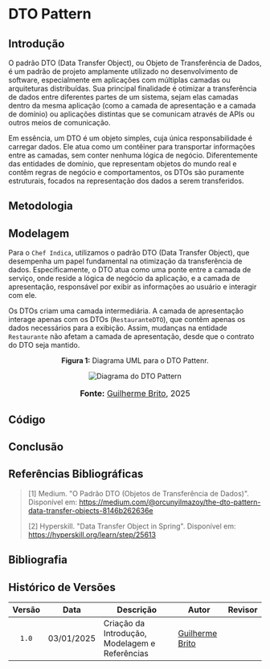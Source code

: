 # DTO Pattern

## Introdução
O padrão DTO (Data Transfer Object), ou Objeto de Transferência de Dados, é um padrão de projeto amplamente utilizado no desenvolvimento de software, especialmente em aplicações com múltiplas camadas ou arquiteturas distribuídas. Sua principal finalidade é otimizar a transferência de dados entre diferentes partes de um sistema, sejam elas camadas dentro da mesma aplicação (como a camada de apresentação e a camada de domínio) ou aplicações distintas que se comunicam através de APIs ou outros meios de comunicação.

Em essência, um DTO é um objeto simples, cuja única responsabilidade é carregar dados. Ele atua como um contêiner para transportar informações entre as camadas, sem conter nenhuma lógica de negócio. Diferentemente das entidades de domínio, que representam objetos do mundo real e contêm regras de negócio e comportamentos, os DTOs são puramente estruturais, focados na representação dos dados a serem transferidos.


## Metodologia

## Modelagem
Para o `Chef Indica`, utilizamos o padrão DTO (Data Transfer Object), que desempenha um papel fundamental na otimização da transferência de dados. Especificamente, o DTO atua como uma ponte entre a camada de serviço, onde reside a lógica de negócio da aplicação, e a camada de apresentação, responsável por exibir as informações ao usuário e interagir com ele.

Os DTOs criam uma camada intermediária. A camada de apresentação interage apenas com os DTOs (`RestauranteDTO`), que contêm apenas os dados necessários para a exibição. Assim, mudanças na entidade `Restaurante` não afetam a camada de apresentação, desde que o contrato do DTO seja mantido.

<center>
<p style="text-align: center"><b>Figura 1:</b> Diagrama UML para o DTO Pattenr.</p>
<div align="center">
  <img src="https://raw.githubusercontent.com/UnBArqDsw2024-2/2024.2_G10_Recomendacao_Entrega_03/refs/heads/main/docs/imagens/docs/imagens/dto-pattern.jpeg" alt="Diagrama do DTO Pattern" >
</div>
<font size="3"><p style="text-align: center"><b>Fonte:</b> <a href="https://github.com/GuilhermeB12">Guilherme Brito</a>, 2025</p></font>
</center>


## Código

## Conclusão

## Referências Bibliográficas

> [1] Medium. "O Padrão DTO (Objetos de Transferência de Dados)". Disponível em: https://medium.com/@orcunyilmazoy/the-dto-pattern-data-transfer-objects-8146b262636e
>
> [2] Hyperskill. "Data Transfer Object in Spring". Disponível em: https://hyperskill.org/learn/step/25613
>

## Bibliografia

## Histórico de Versões

| Versão | Data | Descrição | Autor | Revisor |
| :----: | ---- | --------- | ----- | ------- |
| `1.0`  |03/01/2025| Criação da Introdução, Modelagem e Referências | [Guilherme Brito](https://github.com/GuilhermeB12) | |
